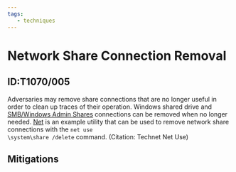 ```yaml
---
tags:
   - techniques
---
```

# Network Share Connection Removal
## ID:T1070/005
Adversaries may remove share connections that are no longer useful in order to clean up traces of their operation. Windows shared drive and [SMB/Windows Admin Shares](/mitre/techniques/T1021/002) connections can be removed when no longer needed. [Net](/mitre/software/S0039) is an example utility that can be used to remove network share connections with the <code>net use \\system\share /delete</code> command. (Citation: Technet Net Use)
## Mitigations
